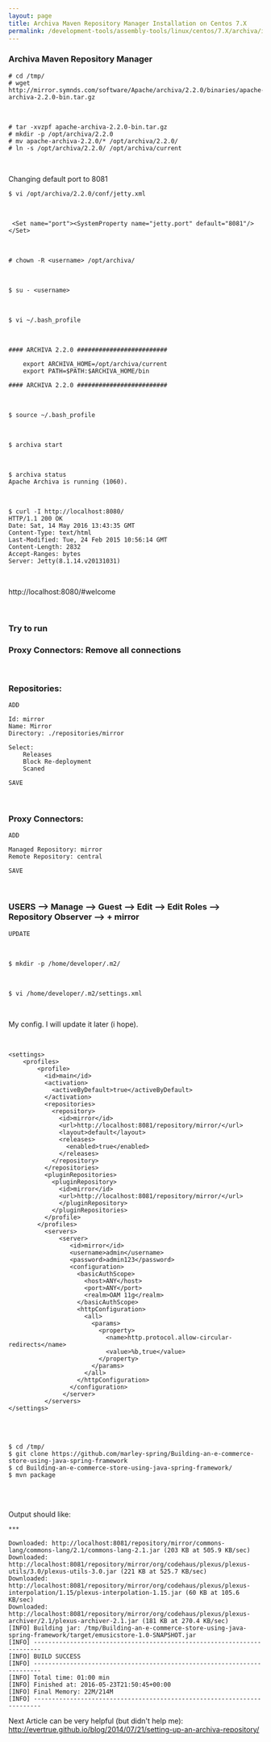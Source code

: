 ```yaml
---
layout: page
title: Archiva Maven Repository Manager Installation on Centos 7.X
permalink: /development-tools/assembly-tools/linux/centos/7.X/archiva/installation/
---
```


### Archiva Maven Repository Manager

    # cd /tmp/
    # wget http://mirror.symnds.com/software/Apache/archiva/2.2.0/binaries/apache-archiva-2.2.0-bin.tar.gz

<br/>

    # tar -xvzpf apache-archiva-2.2.0-bin.tar.gz
    # mkdir -p /opt/archiva/2.2.0
    # mv apache-archiva-2.2.0/* /opt/archiva/2.2.0/
    # ln -s /opt/archiva/2.2.0/ /opt/archiva/current

<br/>


Changing default port to 8081

    $ vi /opt/archiva/2.2.0/conf/jetty.xml


<br/>

     <Set name="port"><SystemProperty name="jetty.port" default="8081"/></Set>


<br/>

    # chown -R <username> /opt/archiva/

<br/>

    $ su - <username>

<br/>

    $ vi ~/.bash_profile

<br/>

    #### ARCHIVA 2.2.0 #########################

    	export ARCHIVA_HOME=/opt/archiva/current
    	export PATH=$PATH:$ARCHIVA_HOME/bin

    #### ARCHIVA 2.2.0 #########################

<br/>

    $ source ~/.bash_profile

<br/>

    $ archiva start

<br/>

    $ archiva status
    Apache Archiva is running (1060).

<br/>

    $ curl -I http://localhost:8080/  
    HTTP/1.1 200 OK
    Date: Sat, 14 May 2016 13:43:35 GMT
    Content-Type: text/html
    Last-Modified: Tue, 24 Feb 2015 10:56:14 GMT
    Content-Length: 2832
    Accept-Ranges: bytes
    Server: Jetty(8.1.14.v20131031)

<br/>

http://localhost:8080/#welcome



<br/>

### Try to run


### Proxy Connectors: Remove all connections

<br/>

### Repositories:

    ADD

    Id: mirror
    Name: Mirror
    Directory: ./repositories/mirror

    Select:
        Releases
        Block Re-deployment
        Scaned

    SAVE

<br/>



### Proxy Connectors:

    ADD

    Managed Repository: mirror
    Remote Repository: central

    SAVE



<br/>


### USERS --> Manage --> Guest --> Edit --> Edit Roles --> Repository Observer --> + mirror

    UPDATE



<br/>

    $ mkdir -p /home/developer/.m2/

<br/>

    $ vi /home/developer/.m2/settings.xml

<br/>  

My config. I will update it later (i hope).

<br/>  

    <settings>
        <profiles>
            <profile>
              <id>main</id>
              <activation>
                <activeByDefault>true</activeByDefault>
              </activation>
              <repositories>
                <repository>
                  <id>mirror</id>
                  <url>http://localhost:8081/repository/mirror/</url>
                  <layout>default</layout>
                  <releases>
                    <enabled>true</enabled>
                  </releases>
                </repository>
              </repositories>
              <pluginRepositories>
                <pluginRepository>
                  <id>mirror</id>
                  <url>http://localhost:8081/repository/mirror/</url>
                  </pluginRepository>
                </pluginRepositories>
              </profile>
            </profiles>
              <servers>
                  <server>
                     <id>mirror</id>
                     <username>admin</username>
                     <password>admin123</password>
                     <configuration>
                       <basicAuthScope>
                         <host>ANY</host>
                         <port>ANY</port>
                         <realm>OAM 11g</realm>
                       </basicAuthScope>
                       <httpConfiguration>
                         <all>
                           <params>
                             <property>
                               <name>http.protocol.allow-circular-redirects</name>
                               <value>%b,true</value>
                             </property>
                           </params>
                         </all>
                       </httpConfiguration>
                     </configuration>
                   </server>
              </servers>
    </settings>


<br/>
<br/>


    $ cd /tmp/
    $ git clone https://github.com/marley-spring/Building-an-e-commerce-store-using-java-spring-framework
    $ cd Building-an-e-commerce-store-using-java-spring-framework/
    $ mvn package

<br/>
<br/>

Output should like:

    ***

    Downloaded: http://localhost:8081/repository/mirror/commons-lang/commons-lang/2.1/commons-lang-2.1.jar (203 KB at 505.9 KB/sec)
    Downloaded: http://localhost:8081/repository/mirror/org/codehaus/plexus/plexus-utils/3.0/plexus-utils-3.0.jar (221 KB at 525.7 KB/sec)
    Downloaded: http://localhost:8081/repository/mirror/org/codehaus/plexus/plexus-interpolation/1.15/plexus-interpolation-1.15.jar (60 KB at 105.6 KB/sec)
    Downloaded: http://localhost:8081/repository/mirror/org/codehaus/plexus/plexus-archiver/2.1/plexus-archiver-2.1.jar (181 KB at 270.4 KB/sec)
    [INFO] Building jar: /tmp/Building-an-e-commerce-store-using-java-spring-framework/target/emusicstore-1.0-SNAPSHOT.jar
    [INFO] ------------------------------------------------------------------------
    [INFO] BUILD SUCCESS
    [INFO] ------------------------------------------------------------------------
    [INFO] Total time: 01:00 min
    [INFO] Finished at: 2016-05-23T21:50:45+00:00
    [INFO] Final Memory: 22M/214M
    [INFO] ------------------------------------------------------------------------




Next Article can be very helpful (but didn't help me):    
http://evertrue.github.io/blog/2014/07/21/setting-up-an-archiva-repository/

